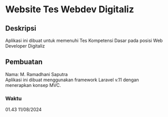 # Website Tes Webdev Digitaliz
## Deskripsi
Aplikasi ini dibuat untuk memenuhi Tes Kompetensi Dasar pada posisi Web Developer Digitaliz
## Pembuatan
Nama: M. Ramadhani Saputra<br />  Aplikasi 
ini dibuat menggunakan framework Laravel v.11 dengan menerapkan konsep MVC.
### Waktu
01.43 11/08/2024
